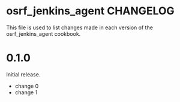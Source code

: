 # osrf_jenkins_agent CHANGELOG

This file is used to list changes made in each version of the osrf_jenkins_agent cookbook.

# 0.1.0

Initial release.

- change 0
- change 1

